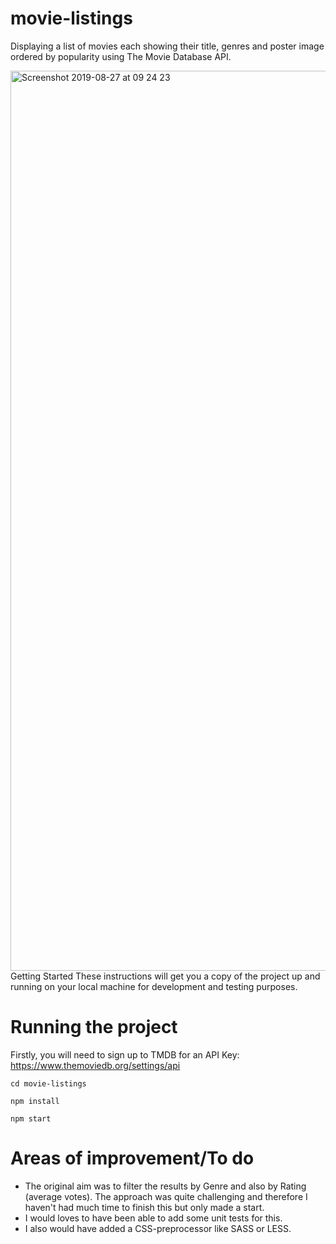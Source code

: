 # movie-listings
Displaying a list of movies each showing their title, genres and poster image ordered by popularity using The Movie Database API.

<img width="1440" alt="Screenshot 2019-08-27 at 09 24 23" src="https://user-images.githubusercontent.com/24893988/63754838-74717200-c8ad-11e9-9c1a-991585288411.png">
Getting Started
These instructions will get you a copy of the project up and running on your local machine for development and testing purposes.

# Running the project

Firstly, you will need to sign up to TMDB for an API Key: https://www.themoviedb.org/settings/api
```
cd movie-listings
```

```
npm install
```

```
npm start
```

# Areas of improvement/To do

* The original aim was to filter the results by Genre and also by Rating (average votes). The approach was quite challenging 
and therefore I haven't had much time to finish this but only made a start. 
* I would loves to have been able to add some unit tests for this. 
* I also would have added a CSS-preprocessor like SASS or LESS. 
